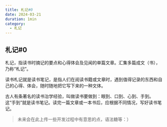 ```yaml
---
title: 札记#0
date: 2024-03-21
duration: 1min
category:
  - 札记
---
```


## 札记#0

札记，指读书时摘记的要点和心得体会及见闻的单篇文章。汇集多篇成文（书），乃称“札记”。

读书札记就是读书笔记，是指人们在阅读书籍或文章时，遇到值得记录的东西和自己的心得、体会，随时随地把它写下来的一种文体。

古人有条著名的读书治学经验，叫做读书要做到：眼到、口到、心到、手到。这“手到”就是读书笔记。读完一篇文章或一本书后，应根据不同情况，写好读书笔记。

> 未来会在此上传一些开发过程中有意思的点，语法糖等：）
